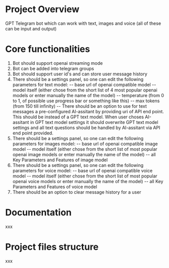 # Project Overview
GPT Telegram bot which can work with text, images and voice (all of these can be input and output)


# Core functionalities
1. Bot should support openai streaming mode
2. Bot can be added into telegram groups
3. Bot should support user id's and can store user message history
4. There should be a settings panel, so one can edit 
the following parameters for text model:
-- base url of openai compatible model
-- model itself (either chose from the short list of 4 most popular openai models or enter manually the name of the model)
-- temperature (from 0 to 1, of possible use progress bar or something like this)
-- max tokens (from 150 till infinity)
-- There should be an option to use for text messages a pre-configured AI-assitant by providing uri of API end point. This should be instead of a GPT text model. When user choses AI-assitant in GPT text model settings it should overwrite GPT text model settings and all text questions should be handled by AI-assitant via API end point provided.
5. There should be a settings panel, so one can edit 
the following parameters for images model:
-- base url of openai compatible image model
-- model itself (either chose from the short list of most popular openai image models or enter manually the name of the model)
-- all Key Parameters and Features of image model
6. There should be a settings panel, so one can edit 
the following parameters for voice model:
-- base url of openai compatible voice model
-- model itself (either chose from the short list of most popular openai voice models or enter manually the name of the model)
-- all Key Parameters and Features of voice model
7. There should be an option to clear message history for a user

# Documentation
xxx

# Project files structure
xxx
